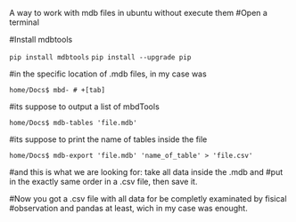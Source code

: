 A way to work with mdb files in ubuntu without execute them
#Open a terminal

#Install mdbtools 

`pip install mdbtools`
`pip install --upgrade pip`

#in the specific location of .mdb files, in my case was

`home/Docs$ mbd- # +[tab]`

#its suppose to output a list of mbdTools


`home/Docs$ mdb-tables 'file.mdb'`

#its suppose to print the name of tables inside the file


`home/Docs$ mdb-export 'file.mdb' 'name_of_table' > 'file.csv'`

#and this is what we are looking for: take all data inside the .mdb and 
#put in the exactly same order in a .csv file, then save it. 

#Now you got a .csv file with all data for be completly examinated by fisical #observation and pandas at least, wich in my case was enought. 
